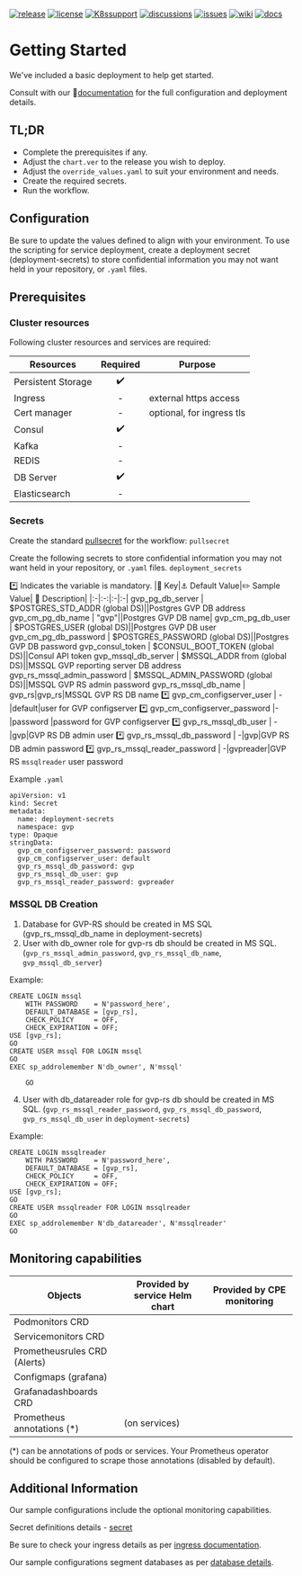 [![release](https://flat.badgen.net/github/release/genesys/multicloud-services?color=pink)](https://github.com/genesys/multicloud-services/)
[![license](https://flat.badgen.net/github/license/genesys/multicloud-services?color=blue)](/LICENSE)
[![K8ssupport](https://flat.badgen.net/badge/supported%20K8s%20release/1.22/cyan)](https://all.docs.genesys.com/ReleaseNotes/Current/GenesysEngage-cloud/PrivateEdition)
[![discussions](https://img.shields.io/github/discussions/genesys/multicloud-services?style=flat-square&color=green)](https://github.com/genesys/multicloud-services/discussions)
[![issues](https://flat.badgen.net/github/open-issues/genesys/multicloud-services?color=purple)](https://github.com/genesys/multicloud-services/issues)
[![wiki](https://img.shields.io/badge/wiki-documentation-forestgreen?style=flat-square)](https://github.com/genesys/multicloud-services/wiki)
[![docs](https://flat.badgen.net/badge/Genesys%20Documentation/GVP/?color=orange)](https://all.docs.genesys.com/GVP/Current/GVPPEGuide/Overview)


# Getting Started
We've included a basic deployment to help get started.

Consult with our :book:[documentation](https://all.docs.genesys.com/GVP/Current/GVPPEGuide/Overview) for the full configuration and deployment details.

## TL;DR
- Complete the prerequisites if any.
- Adjust the `chart.ver` to the release you wish to deploy.
- Adjust the `override_values.yaml` to suit your environment and needs.
- Create the required secrets.
- Run the workflow.

## Configuration

Be sure to update the values defined to align with your environment.
To use the scripting for service deployment, create a deployment secret (deployment-secrets) to store confidential information you may not want held in your repository, or `.yaml` files. 


## Prerequisites
### Cluster resources

Following cluster resources and services are required:

Resources | Required | Purpose
|-|:-:|-|
Persistent Storage |  :heavy_check_mark: | 
Ingress | -| external https access
Cert manager |  -| optional, for ingress tls
Consul | :heavy_check_mark: |
Kafka | -|
REDIS | -|
DB Server | :heavy_check_mark: |
Elasticsearch |- |


### Secrets 
Create the standard [pullsecret](/doc/secrets.md/#pull) for the workflow: 
`pullsecret`

Create the following secrets to store confidential information you may not want held in your repository, or `.yaml` files. 
`deployment_secrets`

:asterisk: Indicates the variable is mandatory.
|:key: Key|:anchor: Default Value|:pencil2: Sample Value| :book: Description|
|:-|:-:|:-|:-|
gvp_pg_db_server | $POSTGRES_STD_ADDR (global DS)||Postgres GVP DB address
gvp_cm_pg_db_name | "gvp"||Postgres GVP DB name|
gvp_cm_pg_db_user |  $POSTGRES_USER (global DS)||Postgres GVP DB user
gvp_cm_pg_db_password | $POSTGRES_PASSWORD (global DS)||Postgres GVP DB password
gvp_consul_token |  $CONSUL_BOOT_TOKEN (global DS)||Consul API token
gvp_mssql_db_server |  $MSSQL_ADDR from (global DS)||MSSQL GVP reporting server DB address
gvp_rs_mssql_admin_password | $MSSQL_ADMIN_PASSWORD (global DS)||MSSQL GVP RS admin password
gvp_rs_mssql_db_name |  gvp_rs|gvp_rs|MSSQL GVP RS DB name
:asterisk: gvp_cm_configserver_user |  -|default|user for GVP configserver
:asterisk: gvp_cm_configserver_password |-|password |password for GVP configserver
:asterisk: gvp_rs_mssql_db_user | -|gvp|GVP RS DB admin user
:asterisk: gvp_rs_mssql_db_password | -|gvp|GVP RS DB admin password
:asterisk: gvp_rs_mssql_reader_password |  -|gvpreader|GVP RS `mssqlreader` user password

Example `.yaml`

```
apiVersion: v1
kind: Secret
metadata:
  name: deployment-secrets
  namespace: gvp
type: Opaque
stringData:
  gvp_cm_configserver_password: password
  gvp_cm_configserver_user: default
  gvp_rs_mssql_db_password: gvp
  gvp_rs_mssql_db_user: gvp
  gvp_rs_mssql_reader_password: gvpreader
```


### MSSQL DB Creation
1. Database for GVP-RS should be created in MS SQL (gvp_rs_mssql_db_name in deployment-secrets)
2. User with db_owner role for gvp-rs db should be created in MS SQL. (`gvp_rs_mssql_admin_password`, `gvp_rs_mssql_db_name`, `gvp_mssql_db_server`)
   
Example:
```
CREATE LOGIN mssql 
    WITH PASSWORD    = N'password_here',
    DEFAULT_DATABASE = [gvp_rs],
    CHECK_POLICY     = OFF,
    CHECK_EXPIRATION = OFF;
USE [gvp_rs];
GO
CREATE USER mssql FOR LOGIN mssql
GO
EXEC sp_addrolemember N'db_owner', N'mssql'

    GO
```
4. User with db_datareader role for gvp-rs db should be created in MS SQL. (`gvp_rs_mssql_reader_password`, `gvp_rs_mssql_db_password`, `gvp_rs_mssql_db_user` in `deployment-secrets`)

Example:
```
CREATE LOGIN mssqlreader 
    WITH PASSWORD    = N'password_here',
    DEFAULT_DATABASE = [gvp_rs],
    CHECK_POLICY     = OFF,
    CHECK_EXPIRATION = OFF;
USE [gvp_rs];
GO
CREATE USER mssqlreader FOR LOGIN mssqlreader
GO
EXEC sp_addrolemember N'db_datareader', N'mssqlreader'
GO
```

## Monitoring capabilities

Objects | Provided by service Helm chart | Provided by CPE monitoring
|-|-|-|
Podmonitors CRD | | 
Servicemonitors CRD |  | 
Prometheusrules CRD (Alerts) | | 
Configmaps (grafana) |  |
Grafanadashboards CRD | | 
Prometheus annotations (*) |  (on services) |

(*) can be annotations of pods or services. Your Prometheus operator should be configured to scrape those annotations (disabled by default).

## Additional Information

Our sample configurations include the optional monitoring capabilities. 

Secret definitions details - [secret](/doc/secrets.md)

Be sure to check your ingress details as per [ingress documentation](/doc/ingress.md).

Our sample configurations segment databases as per [database details](/doc/DATABASE.md).

